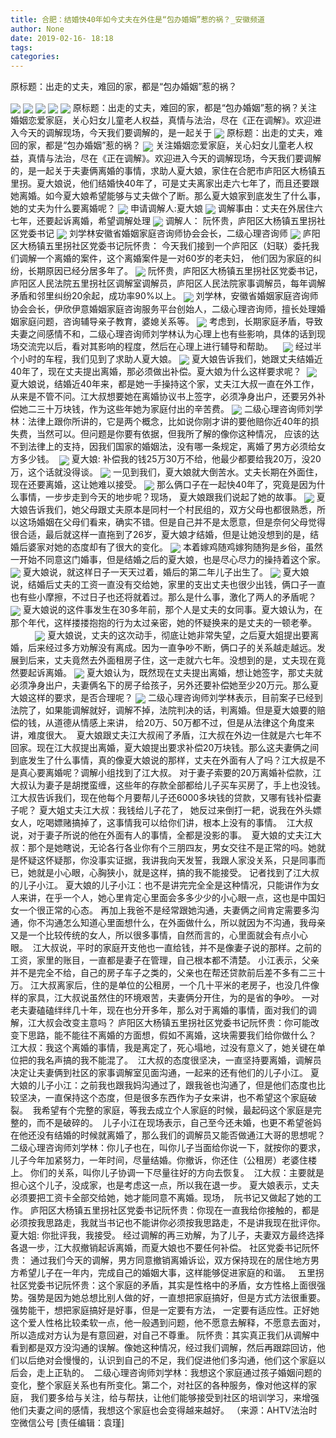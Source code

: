 ```yaml
---
title: 合肥：结婚快40年如今丈夫在外住是“包办婚姻”惹的祸？_安徽频道
author: None
date: 2019-02-16- 18:18
tags: 
categories: 
---
```

原标题：出走的丈夫，难回的家，都是“包办婚姻”惹的祸？
<!-- more -->
                
<img align="center" border="0" src="http://p2.ifengimg.com/fck/2019_07/35ad02cffa94b82_w720_h576.jpg" />
                
<img align="center" border="0" src="http://p2.ifengimg.com/fck/2019_07/1c939581ba3d830_w720_h576.jpg" />
            
<img align="center" border="0" src="http://p2.ifengimg.com/fck/2019_07/bd6dbb53951d282_w720_h576.jpg" />
<img align="center" border="0" src="http://p2.ifengimg.com/fck/2019_07/aeb39219dc07cea_w720_h576.jpg" />
<img align="center" border="0" src="http://p2.ifengimg.com/fck/2019_07/9687f889da6cdbf_w720_h576.jpg" />
原标题：出走的丈夫，难回的家，都是“包办婚姻”惹的祸？关注婚姻恋爱家庭，关心妇女儿童老人权益，真情与法治，尽在《正在调解》。欢迎进入今天的调解现场，今天我们要调解的，是一起关于
<img align="center" border="0" src="http://p2.ifengimg.com/fck/2019_07/90e013fb7759446_w720_h576.jpg" />
原标题：出走的丈夫，难回的家，都是“包办婚姻”惹的祸？
<img align="center" border="0" src="http://p2.ifengimg.com/fck/2019_07/8039eec3059677a_w720_h576.jpg" />
关注婚姻恋爱家庭，关心妇女儿童老人权益，真情与法治，尽在《正在调解》。欢迎进入今天的调解现场，今天我们要调解的，是一起关于夫妻俩离婚的事情，求助人夏大娘，家住在合肥市庐阳区大杨镇五里拐。夏大娘说，他们结婚快40年了，可是丈夫离家出走六七年了，而且还要跟她离婚。如今夏大娘希望能够与丈夫做个了断。那么夏大娘家到底发生了什么事，她的丈夫为什么要离婚呢？
<img align="center" border="0" src="http://p2.ifengimg.com/fck/2019_07/fcfc37511618ec0_w720_h576.jpg" />
申请调解人:夏大娘
<img align="center" border="0" src="http://p2.ifengimg.com/fck/2019_07/6ef41d2dbf627bf_w720_h576.jpg" />
调解事由：丈夫在外居住六七年，还要起诉离婚，希望调解处理
<img align="center" border="0" src="http://p2.ifengimg.com/fck/2019_07/ce0a1896fb4b789_w720_h576.jpg" />
调解人： 阮怀贵，庐阳区大杨镇五里拐社区党委书记
<img align="center" border="0" src="http://p2.ifengimg.com/fck/2019_07/584c34eea969083_w720_h576.jpg" />
刘学林安徽省婚姻家庭咨询师协会会长，二级心理咨询师
<img align="center" border="0" src="http://p2.ifengimg.com/fck/2019_07/37d53c44291571e_w720_h576.jpg" />
庐阳区大杨镇五里拐社区党委书记阮怀贵： 今天我们接到一个庐阳区（妇联）委托我们调解一个离婚的案件，这个离婚案件是一对60岁的老夫妇， 他们因为家庭的纠纷，长期原因已经分居多年了。
<img align="center" border="0" src="http://p2.ifengimg.com/fck/2019_07/c05bd7965e4eda0_w720_h576.jpg" />
阮怀贵，庐阳区大杨镇五里拐社区党委书记，庐阳区人民法院五里拐社区调解室调解员，庐阳区人民法院家事调解员，每年调解矛盾和邻里纠纷20余起，成功率90%以上。
<img align="center" border="0" src="http://p2.ifengimg.com/fck/2019_07/64212bbe12dd2ff_w720_h576.jpg" />
刘学林，安徽省婚姻家庭咨询师协会会长，伊欣伊意婚姻家庭咨询服务平台创始人，二级心理咨询师，擅长处理婚姻家庭问题，咨询辅导亲子教育，婆媳关系等。
<img align="center" border="0" src="http://p2.ifengimg.com/fck/2019_07/7abc7993dcca8d9_w720_h576.jpg" />
考虑到，长期家庭矛盾，导致夫妻之间感情不和，二级心理咨询师刘学林认为心理上也有些影响，具体的话到现场交流完以后，看对其影响的程度，然后在心理上进行辅导和帮助。   
<img align="center" border="0" src="http://p2.ifengimg.com/fck/2019_07/e7993ee471c64d6_w720_h576.jpg" />
经过半个小时的车程，我们见到了求助人夏大娘。
<img align="center" border="0" src="http://p2.ifengimg.com/fck/2019_07/542914abedb71ac_w720_h576.jpg" />
夏大娘告诉我们，她跟丈夫结婚近40年了，现在丈夫提出离婚，那必须做出补偿。夏大娘为什么这样要求呢？ 
<img align="center" border="0" src="http://p2.ifengimg.com/fck/2019_07/0e4ba075d3fb7e0_w720_h576.jpg" />
夏大娘说，结婚近40年来，都是她一手操持这个家，丈夫江大叔一直在外工作，从来是不管不问。江大叔想要她在离婚协议书上签字，必须净身出户，还要另外补偿她二三十万块钱，作为这些年她为家庭付出的辛苦费。
<img align="center" border="0" src="http://p2.ifengimg.com/fck/2019_07/78137daa4f02e35_w720_h576.jpg" />
二级心理咨询师刘学林：法律上跟你所讲的，它是两个概念，比如说你刚才讲的要他赔你近40年的损失费，当然可以。但问题是你要有依据，但我所了解的像你这种情况， 应该的达不到法律上的支持，因我们国家的婚姻法，没有哪一条规定，离婚了男方必须给女方多少钱。 
<img align="center" border="0" src="http://p2.ifengimg.com/fck/2019_07/e0b2a6f794d9b32_w720_h576.jpg" />
夏大娘: 补偿我的钱25万30万不给，他最少都要给我20万，没20万，这个话就没得谈。
<img align="center" border="0" src="http://p2.ifengimg.com/fck/2019_07/0fd712ebe91eca6_w720_h576.jpg" />
一见到我们，夏大娘就大倒苦水。丈夫长期在外面住，现在还要离婚，这让她难以接受。
<img align="center" border="0" src="http://p2.ifengimg.com/fck/2019_07/c7f3b0d033d8edc_w720_h576.jpg" />
那么俩口子在一起快40年了，究竟是因为什么事情，一步步走到今天的地步呢？现场， 夏大娘跟我们说起了她的故事。
<img align="center" border="0" src="http://p2.ifengimg.com/fck/2019_07/d8382a8ebd5c076_w720_h576.jpg" />
夏大娘告诉我们，她父母跟丈夫原本是同村一个村民组的，双方父母也都很熟悉，所以这场婚姻在父母们看来，确实不错。但是自己并不是太愿意，但是奈何父母觉得很合适，最后就这样一直拖到了26岁，夏大娘才结婚，但是让她没想到的是，结婚后婆家对她的态度却有了很大的变化。
<img align="center" border="0" src="http://p2.ifengimg.com/fck/2019_07/cebef5343c5623b_w720_h576.jpg" />
本着嫁鸡随鸡嫁狗随狗是乡俗，虽然一开始不同意这门婚事，但是结婚之后的夏大娘，也是尽心尽力的操持着这个家。
<img align="center" border="0" src="http://p2.ifengimg.com/fck/2019_07/38b82b826cf5213_w720_h576.jpg" />
夏大娘说，就这样日子一天天过着，婚后的第二年儿子出生了。
<img align="center" border="0" src="http://p2.ifengimg.com/fck/2019_07/74346db0fa94ed3_w720_h576.jpg" />
夏大娘说，结婚后丈夫的工资一直没有交给她，家里的支出丈夫也很少出钱，俩口子一直也有些小摩擦，不过日子也还将就着过。那么是什么事，激化了两人的矛盾呢？
<img align="center" border="0" src="http://p2.ifengimg.com/fck/2019_07/e20fec9d7b9addc_w720_h479.jpg" />
夏大娘说的这件事发生在30多年前，那个人是丈夫的女同事。夏大娘认为，在那个年代，这样搂搂抱抱的行为太过亲密，她的怀疑换来的是丈夫的一顿老拳。             
<img align="center" border="0" src="http://p2.ifengimg.com/fck/2019_07/986837bc1932b6f_w720_h481.jpg" />
夏大娘说，丈夫的这次动手，彻底让她非常失望，之后夏大姐提出要离婚，后来经过多方劝解没有离成。因为一直争吵不断，俩口子的关系越走越远。发展到后来，丈夫竟然去外面租房子住，这一走就六七年。没想到的是，丈夫现在竟然要起诉离婚。
<img align="center" border="0" src="http://p2.ifengimg.com/fck/2019_07/a2e97805fb0109e_w720_h576.jpg" />
夏大娘认为，既然现在丈夫提出离婚，想让她签字，那丈夫就必须净身出户，夫妻俩名下的房子给孩子，另外还要补偿她至少20万元。那么夏大娘这样的要求，是否合理呢？
<img align="center" border="0" src="http://p2.ifengimg.com/a/2016/0810/204c433878d5cf9size1_w16_h16.png" />
二级心理咨询师刘学林表示，目前案子已经到法院了，如果能调解就好，调解不掉，法院判决的话，判离婚。但是夏大娘要的赔偿的钱，从道德从情感上来讲， 给20万、50万都不过，但是从法律这个角度来讲，难度很大。 
夏大娘跟丈夫江大叔闹了矛盾，江大叔在外边一住就是六七年不回家。现在江大叔提出离婚，夏大娘提出要求补偿20万块钱。那么这夫妻俩之间到底发生了什么事情，真的像夏大娘说的那样，丈夫在外面有人了吗？江大叔是不是真心要离婚呢？调解小组找到了江大叔。
对于妻子索要的20万离婚补偿款，江大叔认为妻子是胡搅蛮缠，这些年的存款全部都给儿子买车买房了，手上也没钱。
江大叔告诉我们，现在他每个月要帮儿子还6000多块钱的贷款，又哪有钱补偿妻子呢？
夏大姐丈夫江大叔：我钱给儿子花了， 她反过来倒打一耙，说我在外头嫖女人，吃喝嫖赌搞掉了，这事情我可以给你们讲，根本上没有的事情。 
江大叔说，对于妻子所说的他在外面有人的事情，全都是没影的事。 
夏大娘的丈夫江大叔：那个是她瞎说，无论各行各业你有个三朋四友，男女交往不是正常的吗。她就是怀疑这怀疑那，你没事实证据，我讲我向天发誓，我跟人家没关系，只是同事而已，她就是小心眼，心胸狭小，就是这样，搞的我不能接受。
记者找到了江大叔的儿子小江。
夏大娘的儿子小江：也不是讲完完全全是这种情况，只能讲作为女人来讲，在乎一个人，她心里肯定心里面会多多少少的小心眼一点，这也是中国妇女一个很正常的心态。 再加上我爸不是经常跟她沟通，夫妻俩之间肯定需要多沟通，你不沟通怎么知道心里面想什么，在外面做什么，所以就因为不沟通，我母亲又是一个比较传统的女人，所以很多事情，自然而言的，心里面就会有点小心眼。 
江大叔说，平时的家庭开支他也一直给钱，并不是像妻子说的那样。之前的工资，家里的账目，一直都是妻子在管理，自己根本都不清楚。
小江表示，父亲并不是完全不给，自己的房子车子之类的，父亲也在帮还贷款前后差不多有二三十万。
江大叔离家后，住的是单位的公租房，一个几十平米的老房子，也没几件像样的家具，江大叔说虽然住的环境艰苦，夫妻俩分开住，为的是省的争吵。
一对老夫妻磕磕绊绊几十年，现在也分开多年，那么对于离婚的事情，面对我们的调解，江大叔会改变主意吗？
庐阳区大杨镇五里拐社区党委书记阮怀贵：你可能改变下思路，能不能往不离婚的方面想，假如不离婚，这块需要我们给你做什么？ 
江大叔：我这个离婚的事情，我是离定了，死心塌地，过没有意义了，她关键在单位把的我名声搞的我不能混了。 
江大叔的态度很坚决，一直坚持要离婚，调解员决定让夫妻俩到社区的家事调解室见面沟通，一起来的还有他们的儿子小江。
夏大娘的儿子小江：之前我也跟我妈沟通过了，跟我爸也沟通了，但是他们态度也比较坚决，一直保持这个态度，但是很多东西作为子女来讲，也不希望这个家庭破裂。  我希望有个完整的家庭，等我去成立个人家庭的时候，最起码这个家庭是完整的，而不是破碎的。 
儿子小江在现场表示，自己至今还未婚，也更不希望爸妈在他还没有结婚的时候就离婚了，那么我们的调解员又能否做通江大哥的思想呢？
二级心理咨询师刘学林：你儿子也在，叫你儿子当面给你说一下，就按你的要求，儿子今年加紧努力，一年时间，尽量结婚。你撤诉，你还住（公租房）老婆住楼上。 你们的关系，叫你儿子协调一下尽量往好的方向去恢复。 
江大叔：主要就是担心这个儿子，没成家，也是考虑这一点，所以我在退一步。
夏大娘表示，丈夫必须要把工资卡全部交给她，她才能同意不离婚。现场，  阮书记又做起了她的工作。
庐阳区大杨镇五里拐社区党委书记阮怀贵：你现在一直我给你接触的，都是必须按我思路走，我就当书记也不能讲你必须按我思路走，不是讲我现在批评你。
夏大姐: 你批评我，我接受。
经过调解的再三劝解，为了儿子，夫妻双方最终选择各退一步，江大叔撤销起诉离婚，而夏大娘也不要任何补偿。
社区党委书记阮怀贵： 通过我们今天的调解，男方同意撤销离婚诉讼，双方保持现在的居住地方男方希望儿子在一年内，完成自己的婚姻大事，这样能够促进家庭的和谐。  
五里拐社区党委书记阮怀贵：这个家庭的矛盾，其实是性格中的矛盾，女方性格上面很强势。强势是因为她总想比别人做的好，一直想把家庭搞好，但是方式方法很重要。强势能干，想把家庭搞好是好事，但是一定要有方法， 一定要有适应性。正好她这个爱人性格比较柔软一点，他一般遇到问题，他不愿意去解释，不愿意去面对，所以造成对方认为是有意回避，对自己不尊重。
阮怀贵：其实真正我们从调解中看到都是双方没沟通的误解。像她这种情况，经过我们调解，然后再跟踪回访，他们以后绝对会慢慢的，认识到自己的不足，我们促进他们多沟通，他们这个家庭以后会，走上正轨的。 
二级心理咨询师刘学林：我想这个家庭通过孩子婚姻问题的变化，整个家庭关系也有所变化。第二个，对社区的各种服务，像对他这样的家庭， 我们要多给与关注，给与帮扶，让他们能够接受到社区的培训学习，来增强他们夫妻之间的感情，我想这个家庭也会变得越来越好。
（来源：AHTV法治时空微信公号
[责任编辑：袁瑾]
            

